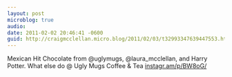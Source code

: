 ```yaml
---
layout: post
microblog: true
audio: 
date: 2011-02-02 20:46:41 -0600
guid: http://craigmcclellan.micro.blog/2011/02/03/t32993347639447553.html
---
```

Mexican Hit Chocolate from @uglymugs, @laura_mcclellan, and Harry Potter. What else do   @ Ugly Mugs Coffee &amp; Tea [instagr.am/p/BW8oG/](http://instagr.am/p/BW8oG/)
